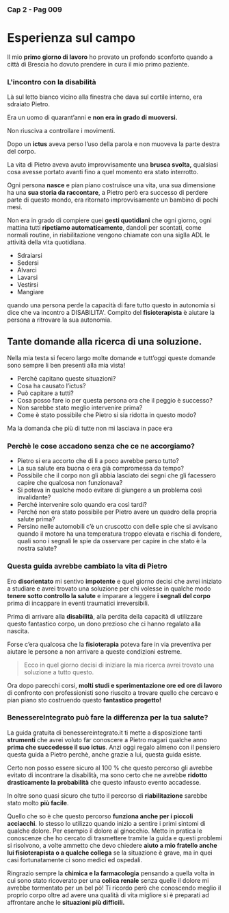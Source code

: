 ### Cap 2 - Pag 009
# Esperienza sul campo 
Il mio **primo giorno di lavoro** ho provato un profondo sconforto quando a città di Brescia ho dovuto prendere in cura il mio primo paziente.

### L'incontro con la disabilità

Là sul letto bianco vicino alla finestra che dava sul cortile interno, era sdraiato Pietro. 

Era un uomo di quarant’anni  e **non era in grado di muoversi.**

Non riusciva a controllare i movimenti.

Dopo un **ictus** aveva perso l’uso della parola e non muoveva la parte destra del corpo.  

La vita di Pietro aveva avuto improvvisamente una **brusca svolta,** qualsiasi cosa avesse portato avanti fino a quel momento era stato interrotto.

Ogni persona **nasce** e pian piano costruisce una vita, una sua dimensione ha una **sua storia da raccontare**, a Pietro però era successo di perdere parte di questo mondo, era ritornato improvvisamente un bambino di pochi mesi.

Non era in grado di compiere quei **gesti quotidiani** che ogni giorno, ogni mattina tutti **ripetiamo automaticamente**, dandoli per scontati, come normali routine, in riabilitazione vengono chiamate con una siglla ADL le attività della vita quotidiana.

- Sdraiarsi
- Sedersi
- Alvarci
- Lavarsi
- Vestirsi 
- Mangiare

quando una persona perde la capacità di fare tutto questo in autonomia si dice che va incontro a DISABILITA'. 
Compito del **fisioterapista** è aiutare la persona a ritrovare la sua autonomia.

## Tante domande alla ricerca di una soluzione.

Nella mia testa si fecero largo molte domande e tutt’oggi queste domande sono sempre li ben presenti alla mia vista!

- Perchè capitano queste situazioni?
- Cosa ha causato l’ictus?
- Può capitare a tutti?
- Cosa posso fare io per questa persona ora che il peggio è successo?
- Non sarebbe stato meglio intervenire prima?
- Come è stato possibile che Pietro si sia ridotta in questo modo?

Ma la domanda che più di tutte non mi lasciava in pace era

### Perchè le cose accadono senza che ce ne accorgiamo?

- Pietro si era accorto che di li a poco avrebbe perso tutto?
- La sua salute era buona o era già compromessa da tempo?
- Possibile che il corpo non gli abbia lasciato dei segni che gli facessero capire che qualcosa non funzionava?
- Si poteva in qualche modo evitare di giungere a un problema così invalidante?
- Perché intervenire solo quando era così tardi?
- Perché non era stato possibile per Pietro avere un quadro della propria salute prima?
- Persino nelle automobili c’è un cruscotto con delle spie che si avvisano quando il motore ha una temperatura troppo elevata e rischia di fondere, quali sono i segnali  le spie da osservare per capire in che stato è la nostra salute?

###  Questa guida avrebbe cambiato la vita di Pietro

Ero **disorientato** mi sentivo **impotente** e quel giorno decisi che avrei iniziato a studiare e avrei trovato una soluzione per chi volesse in qualche modo **tenere sotto controllo la salute** e imparare a leggere **i segnali del corpo** prima di incappare in eventi traumatici irreversibili.

Prima di arrivare alla **disabilità**, alla perdita della capacità di utilizzare questo fantastico corpo, un dono prezioso che ci hanno regalato alla nascita.


Forse c’era qualcosa che la **fisioterapia** poteva fare in via preventiva per aiutare le persone a non arrivare a queste condizioni estreme.

> Ecco in quel giorno decisi di iniziare la mia ricerca avrei trovato una soluzione a tutto  questo.

Ora dopo parecchi corsi, **molti studi e sperimentazione ore ed ore di lavoro** di confronto con professionisti sono riuscito a trovare quello che cercavo e pian piano sto costruendo questo **fantastico progetto!**


### BenessereIntegrato può fare la differenza per la tua salute?

La guida gratuita di benessereintegrato.it ti mette a disposizione tanti **strumenti** che avrei voluto far conoscere a Pietro magari qualche anno **prima che succedesse il suo ictus**.  Anzi oggi regalo almeno con il pensiero questa guida a Pietro perchè,  anche grazie a lui, questa guida esiste.

Certo non posso essere sicuro al 100 % che questo percorso gli avrebbe evitato di incontrare la disabilità, ma sono certo che ne avrebbe **ridotto drasticamente la probabilità** che questo infausto evento accadesse.

In oltre sono quasi sicuro che tutto il percorso di **riabilitazione** sarebbe stato molto **più facile**. 

Quello che so è che questo percorso **funziona anche per i piccoli acciacchi**.  Io stesso lo utilizzo quando inizio a sentire i primi sintomi di qualche dolore. Per esempio il dolore al ginocchio. Metto in pratica le conoscenze che ho cercato di trasmettere tramite la guida e questi problemi si risolvono, a volte ammetto che devo chiedere **aiuto a mio fratello anche lui fisioterapista o a qualche collega**  se la situazione è grave, ma in quei casi fortunatamente ci sono medici ed ospedali.

Ringrazio sempre la **chimica e la farmacologia** pensando a quella volta in cui sono stato ricoverato per una **colica renale** senza quelle il dolore mi avrebbe tormentato per un bel pò! Ti ricordo però che conoscendo meglio il proprio corpo oltre ad avere una qualità di vita migliore si è preparati ad affrontare anche le **situazioni più difficili.**


<!--stackedit_data:
eyJoaXN0b3J5IjpbMTcyMzc3NjYzNl19
-->